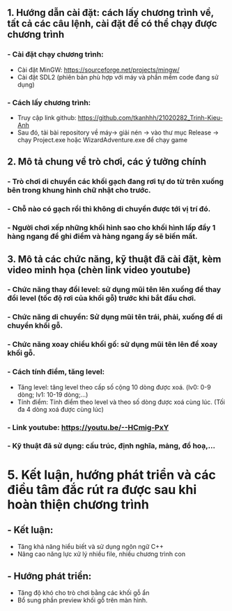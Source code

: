 ## 1. Hướng dẫn cài đặt: cách lấy chương trình về, tất cả các câu lệnh, cài đặt để có thể chạy được chương trình
### - Cài đặt chạy chương trình:
  + Cài đặt MinGW: https://sourceforge.net/projects/mingw/
  + Cài đặt SDL2 (phiên bản phù hợp với máy và phần mềm code đang sử dụng)

### - Cách lấy chương trình:
  + Truy cập link github: https://github.com/tkanhhh/21020282_Trinh-Kieu-Anh
  + Sau đó, tải bài repository về máy-> giải nén -> vào thư mục Release -> chạy Project.exe hoặc WizardAdventure.exe để chạy game

## 2. Mô tả chung về trò chơi, các ý tưởng chính
### - Trò chơi di chuyển các khối gạch đang rơi tự do từ trên xuống bên trong khung hình chữ nhật cho trước. 
### - Chỗ nào có gạch rồi thì không di chuyển được tới vị trí đó. 
### - Người chơi xếp những khối hình sao cho khối hình lấp đầy 1 hàng ngang để ghi điểm và hàng ngang ấy sẽ biến mất. #

## 3. Mô tả các chức năng, kỹ thuật đã cài đặt, kèm video minh họa (chèn link video youtube)
### - Chức năng thay đổi level: sử dụng mũi tên lên xuống để thay đổi level (tốc độ rơi của khối gỗ) trước khi bắt đầu chơi.
### - Chức năng di chuyển: Sử dụng mũi tên trái, phải, xuống để di chuyển khối gỗ.
### - Chức năng xoay chiều khối gố: sử dụng mũi tên lên để xoay khối gỗ.
### - Cách tính điểm, tăng level:
  + Tăng level: tăng level theo cấp số cộng 10 dòng được xoá. (lv0: 0-9 dòng; lv1: 10-19 dòng;...)
  + Tính điểm: Tính điểm theo level và theo số dòng được xoá cùng lúc. (Tối đa 4 dòng xoá được cùng lúc)
### - Link youtube: https://youtu.be/--HCmig-PxY
### - Kỹ thuật đã sử dụng: cấu trúc, định nghĩa, mảng, đồ hoạ,...

# 5. Kết luận, hướng phát triển và các điều tâm đắc rút ra được sau khi hoàn thiện chương trình
## - Kết luận: 
  + Tăng khả năng hiểu biết và sử dụng ngôn ngữ C++ 
  + Nâng cao năng lực xử lý nhiều file, nhiều chương trình con
## - Hướng phát triển: 
  + Tăng độ khó cho trò chơi bằng các khối gỗ ẩn
  + Bổ sung phần preview khối gỗ trên màn hình.
